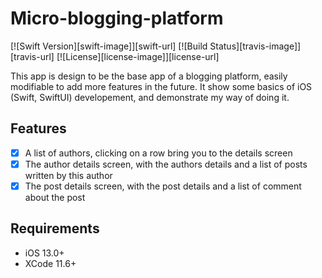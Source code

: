 # Micro-blogging-platform

[![Swift Version][swift-image]][swift-url]
[![Build Status][travis-image]][travis-url]
[![License][license-image]][license-url]

This app is design to be the base app of a blogging platform, easily modifiable to add more features in the future.
It show some basics of iOS (Swift, SwiftUI) developement, and demonstrate my way of doing it.

## Features
 - [x] A list of authors, clicking on a row bring you to the details screen
 - [x] The author details screen, with the authors details and a list of posts written by this author
 - [x] The post details screen, with the post details and a list of comment about the post

## Requirements
- iOS 13.0+
- XCode 11.6+
